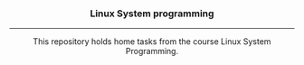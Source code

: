 <h3 align="center">Linux System programming</h3>

---

<p align="center"> This repository holds home tasks from the course Linux System Programming.
    <br> 
</p>


